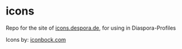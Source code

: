 icons
=============

Repo for the site of [icons.despora.de](http://icons.despora.de), for using in Diaspora-Profiles

Icons by: [iconbock.com](http://www.icondock.com)
